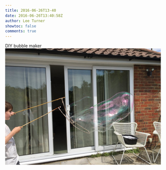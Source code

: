 ```yaml
---
title: 2016-06-26T13-40
date: 2016-06-26T13:40:58Z
author: Lee Turner
showtoc: false
comments: true
---
```


DIY bubble maker ![](/img/x//747062097482231808-Cl4ZAixWYAAIoj9.jpg)


